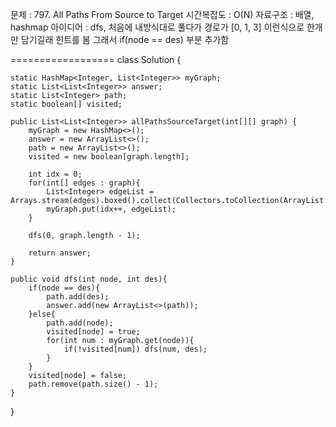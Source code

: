 문제 : 797. All Paths From Source to Target
시간복잡도 : O(N)
자료구조 : 배열, hashmap
아이디어 : dfs, 처음에 내방식대로 풀다가 경로가 [0, 1, 3] 이런식으로 한개만 담기길래 힌트를 봄 그래서 if(node == des) 부분 추가함

==================
class Solution {

    static HashMap<Integer, List<Integer>> myGraph;
    static List<List<Integer>> answer;
    static List<Integer> path;
    static boolean[] visited;

    public List<List<Integer>> allPathsSourceTarget(int[][] graph) {
        myGraph = new HashMap<>();
        answer = new ArrayList<>();
        path = new ArrayList<>();
        visited = new boolean[graph.length];

        int idx = 0;
        for(int[] edges : graph){
            List<Integer> edgeList = Arrays.stream(edges).boxed().collect(Collectors.toCollection(ArrayList::new));
            myGraph.put(idx++, edgeList);
        }

        dfs(0, graph.length - 1);

        return answer;
    }

    public void dfs(int node, int des){
        if(node == des){
            path.add(des);
            answer.add(new ArrayList<>(path));
        }else{
            path.add(node);
            visited[node] = true;
            for(int num : myGraph.get(node)){
                if(!visited[num]) dfs(num, des);
            }
        }
        visited[node] = false;
        path.remove(path.size() - 1);
    }
}